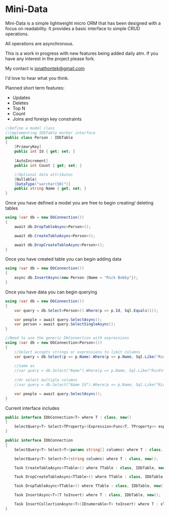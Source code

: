 # Mini-Data
Mini-Data is a simple lightweight micro ORM that has been designed with a focus on readability. It provides a basic interface to simple CRUD operations. 

All operations are asynchronous.

This is a work in progress with new features being added daily atm. If you have any interest in the project please fork.

My contact is jonathontek@gmail.com

I'd love to hear what you think.

Planned short term features:
* Updates
* Deletes
* Top N
* Count
* Joins and foreign key constraints

```csharp
//Define a model class 
//implementing IDbTable marker interface
public class Person : IDbTable
{
	[PrimaryKey]
	public int Id { get; set; }
	
	[AutoIncrement]
	public int Count { get; set; }

	//Optional data attributes
	[Nullable]
	[DataType("varchar(50)")]
	public string Name { get; set; }
}
```

Once you have defined a model you are free to begin creating/ deleting tables

```csharp
using (var db = new DbConnection())
{
	await db.DropTableAsync<Person>();

	await db.CreateTableAsync<Person>();

	await db.DropCreateTableAsync<Person>();
}
```

Once you have created table you can begin adding data

```csharp
using (var db = new DbConnection())
{
	async db.InsertAsync(new Person {Name = "Rick Bobby"});
}
```

Once you have data you can begin querying

```csharp
using (var db = new DbConnection())
{
	var query = db.Select<Person>().Where(p => p.Id, Sql.Equals(1));

	var people = await query.SelectAsync();	
	var person = await query.SelectSingleAsync();	
}

//Need to use the generic DbConnection with expressions
using (var db = new DbConnection<Person>())
{
	//Select accepts strings or expressions to limit columns
	var query = db.Select(p => p.Name).Where(p => p.Name, Sql.Like("Rick%"));
	
	//Same as
	//var query = db.Select("Name").Where(p => p.Name, Sql.Like("Rick%"));
	
	//Or select multiple columns
	//var query = db.Select("Name Id").Where(p => p.Name, Sql.Like("Rick%"));

	var people = await query.SelectAsync();
}
```

Current interface includes
```csharp
public interface IDbConnection<T> where T : class, new()
{
	SelectQuery<T> Select<TProperty>(Expression<Func<T, TProperty>> expression);
}

public interface IDbConnection
{
	SelectQuery<T> Select<T>(params string[] columns) where T : class, new();

	SelectQuery<T> Select<T>(string columns) where T : class, new();

	Task CreateTableAsync<TTable>() where TTable : class, IDbTable, new();

	Task DropCreateTableAsync<TTable>() where TTable : class, IDbTable, new();

	Task DropTableAsync<TTable>() where TTable : class, IDbTable, new();

	Task InsertAsync<T>(T toInsert) where T : class, IDbTable, new();

	Task InsertCollectionAsync<T>(IEnumerable<T> toInsert) where T : class, IDbTable, new();
}
```